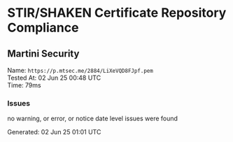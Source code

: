 # STIR/SHAKEN Certificate Repository Compliance

## Martini Security

Name: `https://p.mtsec.me/2884/LiXeVQD8FJpf.pem`\
Tested At: 02 Jun 25 00:48 UTC\
Time: 79ms

### Issues

no warning, or error, or notice date level issues were found

Generated: 02 Jun 25 01:01 UTC